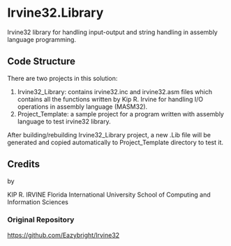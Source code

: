 
# Irvine32.Library 
Irvine32 library for handling input-output and string handling in assembly language programming. 


## Code Structure ## 
There are two projects in this solution:
1.  Irvine32_Library: contains irvine32.inc and irvine32.asm files which contains all the functions written by Kip R. Irvine for handling I/O operations in assembly language (MASM32).
2. Project_Template: a sample project for a program written with assembly language to test irvine32 library.

After building/rebuilding Irvine32_Library project, a new .Lib file will be generated and copied automatically to Project_Template directory to test it.

## Credits ##


by

KIP R. IRVINE Florida International University School of Computing and Information Sciences

### Original Repository ###
https://github.com/Eazybright/Irvine32
